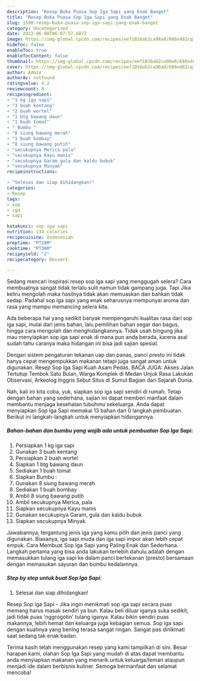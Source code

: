 ```yaml
---
description: "Resep Buka Puasa Sop Iga Sapi yang Enak Banget"
title: "Resep Buka Puasa Sop Iga Sapi yang Enak Banget"
slug: 1590-resep-buka-puasa-sop-iga-sapi-yang-enak-banget
category: Uncategorized
date: 2022-06-08T06:07:57.687Z
image: https://img-global.cpcdn.com/recipes/eef1016ab2ca98a0/680x482cq70/sop-iga-sapi-foto-resep-utama.jpg
hideToc: false
enableToc: true
enableTocContent: false
thumbnail: https://img-global.cpcdn.com/recipes/eef1016ab2ca98a0/680x482cq70/sop-iga-sapi-foto-resep-utama.jpg
cover: https://img-global.cpcdn.com/recipes/eef1016ab2ca98a0/680x482cq70/sop-iga-sapi-foto-resep-utama.jpg
author: Admin
authorAv: notfound
ratingvalue: 4.2
reviewcount: 8
recipeingredient:
- "1 kg iga sapi"
- "3 buah kentang"
- "2 buah wortel"
- "1 btg bawang daun"
- "1 buah tomat"
- " Bumbu "
- "8 siung bawang merah"
- "1 buah bombay"
- "8 siung bawang putih"
- "secukupnya Merica pala"
- "secukupnya Kayu manis"
- "secukupnya Garam gula dan kaldu bubuk"
- "secukupnya Minyak"
recipeinstructions:

- "Selesai dan siap dihidangkan!"
categories:
- Resep
tags:
- sop
- iga
- sapi

katakunci: sop iga sapi 
nutrition: 134 calories
recipecuisine: Indonesian
preptime: "PT28M"
cooktime: "PT36M"
recipeyield: "2"
recipecategory: Dessert

---
```



Sedang mencari inspirasi resep sop iga sapi yang menggugah selera? Cara membuatnya sangat tidak terlalu sulit namun tidak gampang juga. Tapi Jika keliru mengolah maka hasilnya tidak akan memuaskan dan bahkan tidak sedap. Padahal sop iga sapi yang enak seharusnya mempunyai aroma dan rasa yang mampu memancing selera kita.


Ada beberapa hal yang sedikit banyak mempengaruhi kualitas rasa dari sop iga sapi, mulai dari jenis bahan, lalu pemilihan bahan segar dan bagus, hingga cara mengolah dan menghidangkannya. Tidak usah bingung jika mau menyiapkan sop iga sapi enak di mana pun anda berada, karena asal sudah tahu caranya maka hidangan ini bisa jadi sajian spesial.

Dengan sistem pengaturan tekanan uap dan panas, panci presto ini tidak hanya cepat mengempukkan makanan tetapi juga sangat aman untuk digunakan. Resep Sop Iga Sapi Kuah Asam Pedas. BACA JUGA: Akses Jalan Tertutup Tembok Satu Bulan, Warga Komplek di Medan Unjuk Rasa Lakukan Observasi, Arkeolog Inggris Sebut Situs di Sumut Bagian dari Sejarah Dunia.


Nah, kali ini kita coba, yuk, siapkan sop iga sapi sendiri di rumah. Tetap dengan bahan yang sederhana, sajian ini dapat memberi manfaat dalam membantu menjaga kesehatan tubuhmu sekeluarga. Anda dapat menyiapkan Sop Iga Sapi memakai 13 bahan dan 0 langkah pembuatan. Berikut ini langkah-langkah untuk menyiapkan hidangannya.

<!--inarticleads1-->

##### Bahan-bahan dan bumbu yang wajib ada untuk pembuatan Sop Iga Sapi:

1. Persiapkan 1 kg iga sapi
1. Gunakan 3 buah kentang
1. Persiapkan 2 buah wortel
1. Siapkan 1 btg bawang daun
1. Sediakan 1 buah tomat
1. Siapkan  Bumbu :
1. Gunakan 8 siung bawang merah
1. Sediakan 1 buah bombay
1. Ambil 8 siung bawang putih
1. Ambil secukupnya Merica, pala
1. Siapkan secukupnya Kayu manis
1. Gunakan secukupnya Garam, gula dan kaldu bubuk
1. Siapkan secukupnya Minyak


Jawabannya, tergantung jenis iga yang kamu pilih dan jenis panci yang digunakan. Biasanya, iga sapi muda dan iga sapi impor akan lebih cepat empuk. Cara Membuat Sop Iga Sapi yang Paling Enak dan Sederhana. Langkah pertama yang bisa anda lakukan terlebih dahulu adalah dengan memasukkan tulang iga sapi ke dalam panci bertekanan (presto) bersamaan dengan memasukan sayuran dan bumbu kedalamnya. 

<!--inarticleads2-->

##### Step by step untuk buat Sop Iga Sapi:


1. Selesai dan siap dihidangkan!

Resep Sop Iga Sapi - Jika ingin menikmati sop iga sapi secara puas memang harus masak sendiri ya bun. Kalau beli diluar iganya suka sedikit, jadi tidak puas &#39;nggrogotin&#39; tulang iganya. Kalau bikin sendiri puas makannya, lebih hemat dan keluarga juga kebagian semua. Sop iga sapi dengan kuahnya yang bening terasa sangat ringan. Sangat pas dinikmati saat sedang tak enak badan. 

Terima kasih telah menggunakan resep yang kami tampilkan di sini. Besar harapan kami, olahan Sop Iga Sapi yang mudah di atas dapat membantu anda menyiapkan makanan yang menarik untuk keluarga/teman ataupun menjadi ide dalam berbisnis kuliner. Semoga bermanfaat dan selamat mencoba!
